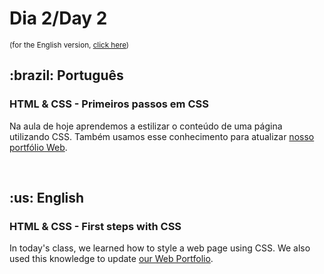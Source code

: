 # Dia 2/Day 2
<small>(for the English version, <a href="#en">click here</a>)</small>
<h2>:brazil: Português</h2>
<h3>HTML & CSS - Primeiros passos em CSS</h3>
<p>Na aula de hoje aprendemos a estilizar o conteúdo de uma página utilizando CSS. Também usamos esse conhecimento para atualizar <a href="https://raphaelalmeidamartins.github.io/" rel="next">nosso portfólio Web</a>.</p>
<br>

<h2 id="en">:us: English</h2>
<h3>HTML & CSS - First steps with CSS</h3>
<p>In today's class, we learned how to style a web page using CSS. We also used this knowledge to update <a href="https://raphaelalmeidamartins.github.io/" rel="next">our Web Portfolio</a>.</p>
